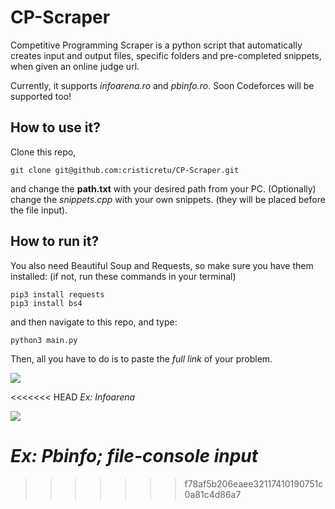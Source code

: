 # CP-Scraper
Competitive Programming Scraper is a python script that automatically creates input and output files, specific folders and pre-completed snippets, when given an online judge url.

Currently, it supports *infoarena.ro* and *pbinfo.ro*. Soon Codeforces will be supported too!

## How to use it?

Clone this repo,

```
git clone git@github.com:cristicretu/CP-Scraper.git
```

 and change the **path.txt** with your desired path from your PC. (Optionally) change the *snippets.cpp* with your own snippets. (they will be placed before the file input).

## How to run it?

You also need Beautiful Soup and Requests, so make sure you have them installed: (if not, run these commands in your terminal)

```
pip3 install requests
pip3 install bs4
```

and then navigate to this repo, and type:

```
python3 main.py
```

Then, all you have to do is to paste the *full link* of your problem.

![](https://cdn.discordapp.com/attachments/427049682364268544/794227851753816084/ezgif.com-gif-maker.gif)

<<<<<<< HEAD
*Ex: Infoarena*

![](https://cdn.discordapp.com/attachments/427049682364268544/794265081423724624/aaa.gif)

*Ex: Pbinfo; file-console input*
=======
>>>>>>> f78af5b206eaee32117410190751c0a81c4d86a7
